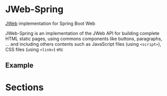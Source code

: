 # JWeb-Spring
[JWeb](https://github.com/xolider/jweb) implementation for Spring Boot Web

JWeb-Spring is an implementation of the JWeb API for building complete HTML static pages, using commons components like buttons, paragraphs, ... and including others contents such as JavaScript files (using `<script>`), CSS files (using `<link>`) etc

## Example


# Sections

